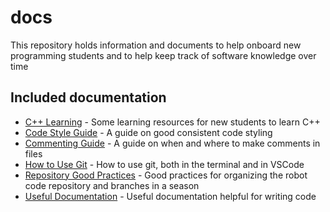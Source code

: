 # docs

This repository holds information and documents to help onboard new programming students and to help keep track of software knowledge over time

## Included documentation
- [C++ Learning](/C++_Learning.md) - Some learning resources for new students to learn C++
- [Code Style Guide](/Code_Style_Guide.md) - A guide on good consistent code styling
- [Commenting Guide](/Commenting_Guide.md) - A guide on when and where to make comments in files
- [How to Use Git](/How_to_Use_Git.md) - How to use git, both in the terminal and in VSCode
- [Repository Good Practices](/Repository_Good_Practices.md) - Good practices for organizing the robot code repository and branches in a season
- [Useful Documentation](/Useful_Documentation.md) - Useful documentation helpful for writing code